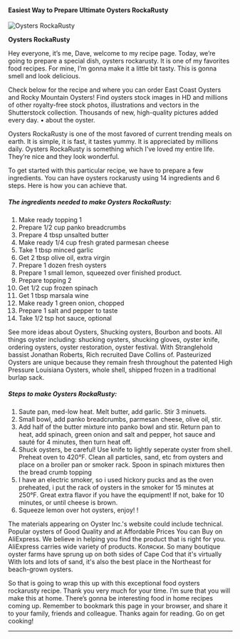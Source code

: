             

#### Easiest Way to Prepare Ultimate Oysters RockaRusty

![Oysters RockaRusty](https://img-global.cpcdn.com/recipes/4613299606388736/751x532cq70/oysters-rockarusty-recipe-main-photo.jpg)

**Oysters RockaRusty**

Hey everyone, it’s me, Dave, welcome to my recipe page. Today, we’re going to prepare a special dish, oysters rockarusty. It is one of my favorites food recipes. For mine, I’m gonna make it a little bit tasty. This is gonna smell and look delicious.

Check below for the recipe and where you can order East Coast Oysters and Rocky Mountain Oysters! Find oysters stock images in HD and millions of other royalty-free stock photos, illustrations and vectors in the Shutterstock collection. Thousands of new, high-quality pictures added every day. • about the oyster.

Oysters RockaRusty is one of the most favored of current trending meals on earth. It is simple, it is fast, it tastes yummy. It is appreciated by millions daily. Oysters RockaRusty is something which I’ve loved my entire life. They’re nice and they look wonderful.

To get started with this particular recipe, we have to prepare a few ingredients. You can have oysters rockarusty using 14 ingredients and 6 steps. Here is how you can achieve that.

##### The ingredients needed to make Oysters RockaRusty:

1.  Make ready topping 1
2.  Prepare 1/2 cup panko breadcrumbs
3.  Prepare 4 tbsp unsalted butter
4.  Make ready 1/4 cup fresh grated parmesan cheese
5.  Take 1 tbsp minced garlic
6.  Get 2 tbsp olive oil, extra virgin
7.  Prepare 1 dozen fresh oysters
8.  Prepare 1 small lemon, squeezed over finished product.
9.  Prepare topping 2
10.  Get 1/2 cup frozen spinach
11.  Get 1 tbsp marsala wine
12.  Make ready 1 green onion, chopped
13.  Prepare 1 salt and pepper to taste
14.  Take 1/2 tsp hot sauce, optional

See more ideas about Oysters, Shucking oysters, Bourbon and boots. All things oyster including: shucking oysters, shucking gloves, oyster knife, ordering oysters, oyster restoration, oyster festival. With Stranglehold bassist Jonathan Roberts, Rich recruited Dave Collins of. Pasteurized Oysters are unique because they remain fresh throughout the patented High Pressure Louisiana Oysters, whole shell, shipped frozen in a traditional burlap sack.

##### Steps to make Oysters RockaRusty:

1.  Saute pan, med-low heat. Melt butter, add garlic. Stir 3 minuets.
2.  Small bowl, add panko breadcrumbs, parmesan cheese, olive oil, stir.
3.  Add half of the butter mixture into panko bowl and stir. Return pan to heat, add spinach, green onion and salt and pepper, hot sauce and sauté for 4 minutes, then turn heat off.
4.  Shuck oysters, be careful! Use knife to lightly seperate oyster from shell. Preheat oven to 420°F. Clean all particles, sand, etc from oysters and place on a broiler pan or smoker rack. Spoon in spinach mixtures then the bread crumb topping
5.  I have an electric smoker, so i used hickory pucks and as the oven preheated, i put the rack of oysters in the smoker for 15 minutes at 250°F. Great extra flavor if you have the equipment! If not, bake for 10 minutes, or until cheese is brown.
6.  Squeeze lemon over hot oysters, enjoy! !

The materials appearing on Oyster Inc.'s website could include technical. Popular oysters of Good Quality and at Affordable Prices You can Buy on AliExpress. We believe in helping you find the product that is right for you. AliExpress carries wide variety of products. Коляски. So many boutique oyster farms have sprung up on both sides of Cape Cod that it's virtually With lots and lots of sand, it's also the best place in the Northeast for beach-grown oysters.

So that is going to wrap this up with this exceptional food oysters rockarusty recipe. Thank you very much for your time. I’m sure that you will make this at home. There’s gonna be interesting food in home recipes coming up. Remember to bookmark this page in your browser, and share it to your family, friends and colleague. Thanks again for reading. Go on get cooking!

* * *